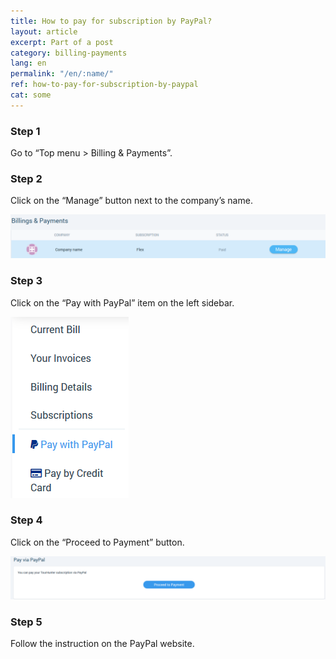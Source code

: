 ```yaml
---
title: How to pay for subscription by PayPal?
layout: article
excerpt: Part of a post
category: billing-payments
lang: en
permalink: "/en/:name/"
ref: how-to-pay-for-subscription-by-paypal
cat: some
---
```


### **Step 1**

Go to “Top menu > Billing & Payments”.

### **Step 2**

Click on the “Manage” button next to the company’s name.

![How_to_pay_for_subscription_by_paypal1](/assets/images/how_to_pay_for_subscription_by_paypal1.png)

### **Step 3**

Click on the “Pay with PayPal” item on the left sidebar.

![How_to_pay_for_subscription_by_paypal2](/assets/images/how_to_pay_for_subscription_by_paypal2.png)

### **Step 4**

Click on the “Proceed to Payment” button.

![How_to_pay_for_subscription_by_paypal3](/assets/images/how_to_pay_for_subscription_by_paypal3.png)

### **Step 5**

Follow the instruction on the PayPal website.


